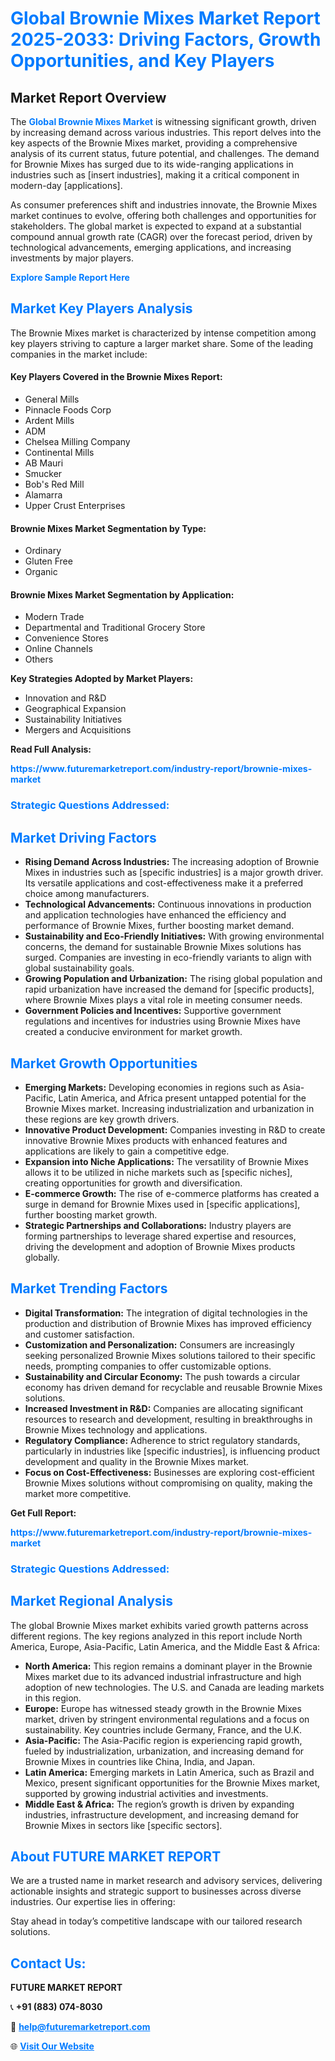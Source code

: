 <h1 style="color: #007BFF;">Global Brownie Mixes Market Report 2025-2033: Driving Factors, Growth Opportunities, and Key Players</h1>

<section id="overview">
<h2>Market Report Overview</h2>
<p>The <a href="https://www.futuremarketreport.com/industry-report/brownie-mixes-market" style="color: #007BFF; text-decoration: none;"><strong>Global Brownie Mixes Market</strong></a> is witnessing significant growth, driven by increasing demand across various industries. This report delves into the key aspects of the Brownie Mixes market, providing a comprehensive analysis of its current status, future potential, and challenges. The demand for Brownie Mixes has surged due to its wide-ranging applications in industries such as [insert industries], making it a critical component in modern-day [applications].</p>
<p>As consumer preferences shift and industries innovate, the Brownie Mixes market continues to evolve, offering both challenges and opportunities for stakeholders. The global market is expected to expand at a substantial compound annual growth rate (CAGR) over the forecast period, driven by technological advancements, emerging applications, and increasing investments by major players.</p>
</section>

<section id="overview">
<p><a href="https://www.futuremarketreport.com/request-sample/reportId=49034" style="color: #007BFF; text-decoration: none;"><strong>Explore Sample Report Here</strong></a></p>
</section>

<section id="key-players">
<h2 style="color: #007BFF;">Market Key Players Analysis</h2>
<p>The Brownie Mixes market is characterized by intense competition among key players striving to capture a larger market share. Some of the leading companies in the market include:</p>
<h4>Key Players Covered in the Brownie Mixes Report:</h4>
<ul><li>General Mills</li><li>Pinnacle Foods Corp</li><li>Ardent Mills</li><li>ADM</li><li>Chelsea Milling Company</li><li>Continental Mills</li><li>AB Mauri</li><li>Smucker</li><li>Bob&#039;s Red Mill</li><li>Alamarra</li><li>Upper Crust Enterprises</li></ul>
<h4>Brownie Mixes Market Segmentation by Type:</h4>
<ul><li>Ordinary</li><li>Gluten Free</li><li>Organic</li></ul>

<h4>Brownie Mixes Market Segmentation by Application:</h4>
<ul><li>Modern Trade</li><li>Departmental and Traditional Grocery Store</li><li>Convenience Stores</li><li>Online Channels</li><li>Others</li></ul>
<p><strong>Key Strategies Adopted by Market Players:</strong></p>
<ul>
<li>Innovation and R&D</li>
<li>Geographical Expansion</li>
<li>Sustainability Initiatives</li>
<li>Mergers and Acquisitions</li>
</ul>
</section>

<section>
<p><strong>Read Full Analysis: </strong></p><a href="https://www.futuremarketreport.com/industry-report/brownie-mixes-market" style="color: #007BFF; text-decoration: none;"><strong>https://www.futuremarketreport.com/industry-report/brownie-mixes-market</strong></a>
<h3 style="color: #007BFF;">Strategic Questions Addressed:</h3>
</section>

<section id="driving-factors">
<h2 style="color: #007BFF;">Market Driving Factors</h2>
<ul>
<li><strong>Rising Demand Across Industries:</strong> The increasing adoption of Brownie Mixes in industries such as [specific industries] is a major growth driver. Its versatile applications and cost-effectiveness make it a preferred choice among manufacturers.</li>
<li><strong>Technological Advancements:</strong> Continuous innovations in production and application technologies have enhanced the efficiency and performance of Brownie Mixes, further boosting market demand.</li>
<li><strong>Sustainability and Eco-Friendly Initiatives:</strong> With growing environmental concerns, the demand for sustainable Brownie Mixes solutions has surged. Companies are investing in eco-friendly variants to align with global sustainability goals.</li>
<li><strong>Growing Population and Urbanization:</strong> The rising global population and rapid urbanization have increased the demand for [specific products], where Brownie Mixes plays a vital role in meeting consumer needs.</li>
<li><strong>Government Policies and Incentives:</strong> Supportive government regulations and incentives for industries using Brownie Mixes have created a conducive environment for market growth.</li>
</ul>
</section>

<section id="growth-opportunities">
<h2 style="color: #007BFF;">Market Growth Opportunities</h2>
<ul>
<li><strong>Emerging Markets:</strong> Developing economies in regions such as Asia-Pacific, Latin America, and Africa present untapped potential for the Brownie Mixes market. Increasing industrialization and urbanization in these regions are key growth drivers.</li>
<li><strong>Innovative Product Development:</strong> Companies investing in R&D to create innovative Brownie Mixes products with enhanced features and applications are likely to gain a competitive edge.</li>
<li><strong>Expansion into Niche Applications:</strong> The versatility of Brownie Mixes allows it to be utilized in niche markets such as [specific niches], creating opportunities for growth and diversification.</li>
<li><strong>E-commerce Growth:</strong> The rise of e-commerce platforms has created a surge in demand for Brownie Mixes used in [specific applications], further boosting market growth.</li>
<li><strong>Strategic Partnerships and Collaborations:</strong> Industry players are forming partnerships to leverage shared expertise and resources, driving the development and adoption of Brownie Mixes products globally.</li>
</ul>
</section>

<section id="trending-factors">
<h2 style="color: #007BFF;">Market Trending Factors</h2>
<ul>
<li><strong>Digital Transformation:</strong> The integration of digital technologies in the production and distribution of Brownie Mixes has improved efficiency and customer satisfaction.</li>
<li><strong>Customization and Personalization:</strong> Consumers are increasingly seeking personalized Brownie Mixes solutions tailored to their specific needs, prompting companies to offer customizable options.</li>
<li><strong>Sustainability and Circular Economy:</strong> The push towards a circular economy has driven demand for recyclable and reusable Brownie Mixes solutions.</li>
<li><strong>Increased Investment in R&D:</strong> Companies are allocating significant resources to research and development, resulting in breakthroughs in Brownie Mixes technology and applications.</li>
<li><strong>Regulatory Compliance:</strong> Adherence to strict regulatory standards, particularly in industries like [specific industries], is influencing product development and quality in the Brownie Mixes market.</li>
<li><strong>Focus on Cost-Effectiveness:</strong> Businesses are exploring cost-efficient Brownie Mixes solutions without compromising on quality, making the market more competitive.</li>
</ul>
</section>

<section>
<p><strong>Get Full Report: </strong></p><a href="https://www.futuremarketreport.com/industry-report/brownie-mixes-market" style="color: #007BFF; text-decoration: none;"><strong>https://www.futuremarketreport.com/industry-report/brownie-mixes-market</strong></a>
<h3 style="color: #007BFF;">Strategic Questions Addressed:</h3>
</section>


<section id="regional-analysis">
<h2 style="color: #007BFF;">Market Regional Analysis</h2>
<p>The global Brownie Mixes market exhibits varied growth patterns across different regions. The key regions analyzed in this report include North America, Europe, Asia-Pacific, Latin America, and the Middle East & Africa:</p>
<ul>
<li><strong>North America:</strong> This region remains a dominant player in the Brownie Mixes market due to its advanced industrial infrastructure and high adoption of new technologies. The U.S. and Canada are leading markets in this region.</li>
<li><strong>Europe:</strong> Europe has witnessed steady growth in the Brownie Mixes market, driven by stringent environmental regulations and a focus on sustainability. Key countries include Germany, France, and the U.K.</li>
<li><strong>Asia-Pacific:</strong> The Asia-Pacific region is experiencing rapid growth, fueled by industrialization, urbanization, and increasing demand for Brownie Mixes in countries like China, India, and Japan.</li>
<li><strong>Latin America:</strong> Emerging markets in Latin America, such as Brazil and Mexico, present significant opportunities for the Brownie Mixes market, supported by growing industrial activities and investments.</li>
<li><strong>Middle East & Africa:</strong> The region’s growth is driven by expanding industries, infrastructure development, and increasing demand for Brownie Mixes in sectors like [specific sectors].</li>
</ul>
</section>

<footer>
<h2 style="color: #007BFF;">About FUTURE MARKET REPORT</h2>
<p>We are a trusted name in market research and advisory services, delivering actionable insights and strategic support to businesses across diverse industries. Our expertise lies in offering:</p>

<p>Stay ahead in today’s competitive landscape with our tailored research solutions.</p>

<h2 style="color: #007BFF;">Contact Us:</h2>
<p><strong>FUTURE MARKET REPORT</strong></p>
<p>📞 <strong>+91 (883) 074-8030</strong></p>
<p>📧 <strong><a href="mailto:help@futuremarketreport.com" style="color: #007BFF;">help@futuremarketreport.com</a></strong></p>
<p>🌐 <strong><a href="https://www.futuremarketreport.com/" style="color: #007BFF;">Visit Our Website</a></strong></p>
</footer>